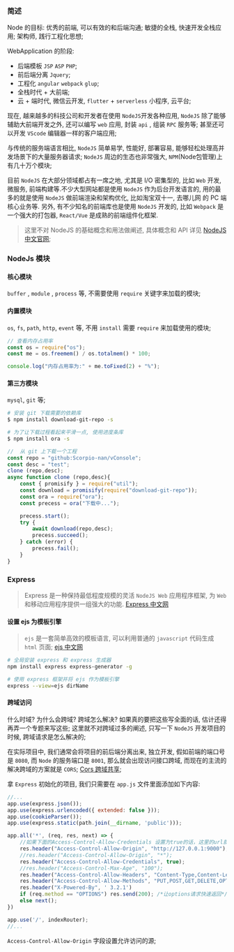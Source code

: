 ### 简述

Node 的目标: 优秀的前端, 可以有效的和后端沟通; 敏捷的全栈, 快速开发全栈应用; 架构师, 践行工程化思想;

WebApplication 的阶段: 
+ 后端模板 `JSP` `ASP` `PHP`;
+ 前后端分离 `Jquery`;
+ 工程化 `angular` `webpack` `glup`;
+ 全栈时代 + 大前端;
+ 云 + 端时代, 微信云开发, `flutter` + `serverless` 小程序, 云平台;

现在, 越来越多的科技公司和开发者在使用 `NodeJS`开发各种应用, `NodeJS` 除了能够辅助大前端开发之外, 还可以编写 `web` 应用, 封装 `api` , 组装 `RPC` 服务等; 甚至还可以开发 `VScode` 编辑器一样的客户端应用; 

与传统的服务端语言相比, `NodeJS` 简单易学, 性能好, 部署容易, 能够轻松处理高并发场景下的大量服务器请求; `NodeJS` 周边的生态也非常强大, `NPM`(Node包管理)上有几十万个模块; 

目前 `NodeJS` 在大部分领域都占有一席之地, 尤其是 I/O 密集型的, 比如 `Web` 开发, 微服务, 前端构建等.不少大型网站都是使用 `NodeJS` 作为后台开发语言的, 用的最多的就是使用 `NodeJS` 做前端渲染和架构优化, 比如淘宝双十一, 去哪儿网 的 PC 端核心业务等. 另外, 有不少知名的前端库也是使用 `NodeJS` 开发的, 比如 `Webpack` 是一个强大的打包器, `React/Vue` 是成熟的前端组件化框架.

>这里不对 NodeJS 的基础概念和用法做阐述, 具体概念和 API 详见 [NodeJS 中文官网](http://nodejs.cn/api/);

### NodeJs 模块

#### 核心模块
`buffer` , `module` , `process` 等, 不需要使用 `require` 关键字来加载的模块;

#### 内置模块
`os`, `fs`, `path`, `http`, `event` 等, 不用 `install` 需要 `require` 来加载使用的模块;

````js
// 查看内存占用率
const os = require("os");
const me = os.freemem() / os.totalmem() * 100;

console.log("内存占用率为:" + me.toFixed(2) + "%");
````

#### 第三方模块
`mysql`, `git` 等;

````bash
# 安装 git 下载需要的依赖库
$ npm install download-git-repo -s

# 为了让下载过程看起来平滑一点, 使用进度条库
$ npm install ora -s
````

````js
//  从 git 上下载一个工程
const repo = "github:Scorpio-nan/vConsole";
const desc = "test";
clone (repo,desc);
async function clone (repo,desc){
    const { promisify } = require("util");
    const download = promisify(require("download-git-repo"));
    const ora = require("ora");
    const precess = ora("下载中...");

    precess.start();
    try {
        await download(repo,desc);
        precess.succeed();
    } catch (error) {
        precess.fail();
    }
}
````



### Express
> Express 是一种保持最低程度规模的灵活 `NodeJS Web` 应用程序框架, 为 `Web` 和移动应用程序提供一组强大的功能. [Express 中文网](https://expressjs.com/zh-cn/4x/api.html)

#### 设置 ejs 为模板引擎
> `ejs` 是一套简单高效的模板语言, 可以利用普通的 `javascript` 代码生成 `html` 页面;  [ejs 中文网](https://ejs.bootcss.com/)

`````bash
# 全局安装 express 和 express 生成器
npm install express express-generator -g

# 使用 express 框架并将 ejs 作为模板引擎
express --view=ejs dirName
`````
#### 跨域访问

什么时域? 为什么会跨域? 跨域怎么解决? 如果真的要把这些写全面的话, 估计还得再弄一个专题来写这些;  这里就不对跨域过多的阐述, 只写一下 `NodeJS` 开发项目的时候, 跨域请求是怎么解决的; 

在实际项目中, 我们通常会将项目的前后端分离出来, 独立开发, 假如前端的端口号是 `8080`, 而 `Node` 的服务端口是 `8001`, 那么就会出现访问接口跨域, 而现在的主流的解决跨域的方案就是 `CORS`; [Cors 跨域共享](http://www.ruanyifeng.com/blog/2016/04/cors.html);

拿 `Express` 初始化的项目, 我们只需要在 `app.js` 文件里面添加如下内容:
`````javascript
//...
app.use(express.json());
app.use(express.urlencoded({ extended: false }));
app.use(cookieParser());
app.use(express.static(path.join(__dirname, 'public')));

app.all('*', (req, res, next) => {
    //如果下面的Access-Control-Allow-Credentials 设置为true的话，这里的url就不能指定为 * 号;
    res.header("Access-Control-Allow-Origin", "http://127.0.0.1:9000");
    //res.header("Access-Control-Allow-Origin", "*");
    res.header("Access-Control-Allow-Credentials", true);
    //res.header("Access-Control-Max-Age", "100");
    res.header("Access-Control-Allow-Headers", "Content-Type,Content-Length, Authorization, Accept,X-Requested-With");
    res.header("Access-Control-Allow-Methods", "PUT,POST,GET,DELETE,OPTIONS");
    res.header("X-Powered-By", ' 3.2.1')
    if (req.method == "OPTIONS") res.send(200); /*让options请求快速返回*/
    else next();
})

app.use('/', indexRouter);
//...
`````
`Access-Control-Allow-Origin` 字段设置允许访问的源;